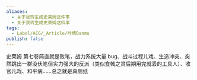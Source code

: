 ```yaml
---
aliases:
  - 关于我转生成史莱姆这件事
  - 关于我转生成史莱姆这档事
tags:
  - Label/ACG/_Article/吐槽Danmu
publish: false
---
```


史莱姆 第七卷简直就是败笔，战力系统大量 bug、战斗过程儿戏、生造冲突、突然跳出一群没伏笔但实力强大的反派（类似食戟之灵后期用完就丢的工具人）、收官儿戏、和平病……总之就是真厕纸
